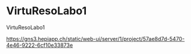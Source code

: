 # VirtuResoLabo1

VirtuResoLabo1

https://gns3.hepiapp.ch/static/web-ui/server/1/project/57ae8d7d-5470-4e46-9222-6cf10e33873e
